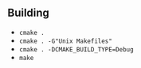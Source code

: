 ## Building

- `cmake .`
- `cmake . -G"Unix Makefiles"`
- `cmake . -DCMAKE_BUILD_TYPE=Debug`
- `make`

